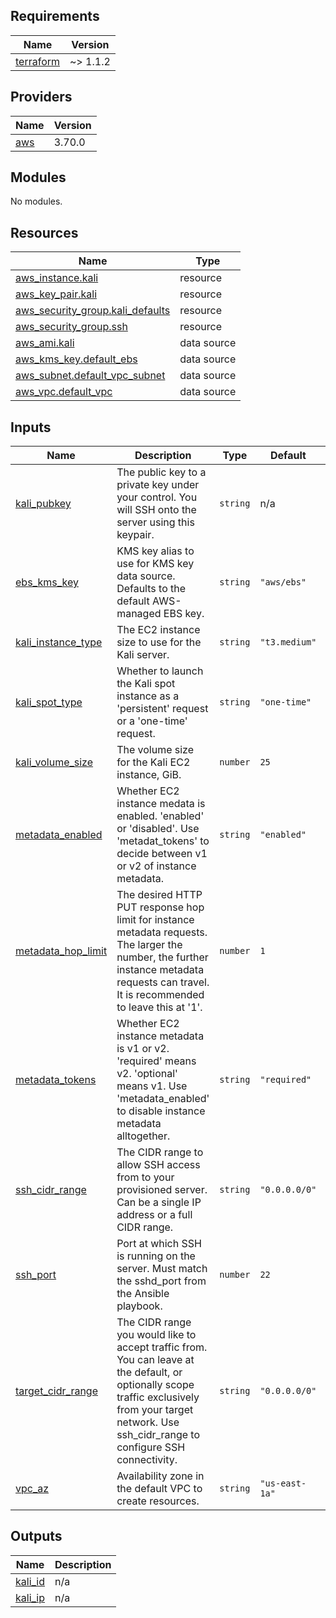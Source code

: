 <!-- BEGINNING OF PRE-COMMIT-TERRAFORM DOCS HOOK -->
## Requirements

| Name | Version |
|------|---------|
| <a name="requirement_terraform"></a> [terraform](#requirement\_terraform) | ~> 1.1.2 |

## Providers

| Name | Version |
|------|---------|
| <a name="provider_aws"></a> [aws](#provider\_aws) | 3.70.0 |

## Modules

No modules.

## Resources

| Name | Type |
|------|------|
| [aws_instance.kali](https://registry.terraform.io/providers/hashicorp/aws/latest/docs/resources/instance) | resource |
| [aws_key_pair.kali](https://registry.terraform.io/providers/hashicorp/aws/latest/docs/resources/key_pair) | resource |
| [aws_security_group.kali_defaults](https://registry.terraform.io/providers/hashicorp/aws/latest/docs/resources/security_group) | resource |
| [aws_security_group.ssh](https://registry.terraform.io/providers/hashicorp/aws/latest/docs/resources/security_group) | resource |
| [aws_ami.kali](https://registry.terraform.io/providers/hashicorp/aws/latest/docs/data-sources/ami) | data source |
| [aws_kms_key.default_ebs](https://registry.terraform.io/providers/hashicorp/aws/latest/docs/data-sources/kms_key) | data source |
| [aws_subnet.default_vpc_subnet](https://registry.terraform.io/providers/hashicorp/aws/latest/docs/data-sources/subnet) | data source |
| [aws_vpc.default_vpc](https://registry.terraform.io/providers/hashicorp/aws/latest/docs/data-sources/vpc) | data source |

## Inputs

| Name | Description | Type | Default | Required |
|------|-------------|------|---------|:--------:|
| <a name="input_kali_pubkey"></a> [kali\_pubkey](#input\_kali\_pubkey) | The public key to a private key under your control. You will SSH onto the server using this keypair. | `string` | n/a | yes |
| <a name="input_ebs_kms_key"></a> [ebs\_kms\_key](#input\_ebs\_kms\_key) | KMS key alias to use for KMS key data source. Defaults to the default AWS-managed EBS key. | `string` | `"aws/ebs"` | no |
| <a name="input_kali_instance_type"></a> [kali\_instance\_type](#input\_kali\_instance\_type) | The EC2 instance size to use for the Kali server. | `string` | `"t3.medium"` | no |
| <a name="input_kali_spot_type"></a> [kali\_spot\_type](#input\_kali\_spot\_type) | Whether to launch the Kali spot instance as a 'persistent' request or a 'one-time' request. | `string` | `"one-time"` | no |
| <a name="input_kali_volume_size"></a> [kali\_volume\_size](#input\_kali\_volume\_size) | The volume size for the Kali EC2 instance, GiB. | `number` | `25` | no |
| <a name="input_metadata_enabled"></a> [metadata\_enabled](#input\_metadata\_enabled) | Whether EC2 instance medata is enabled. 'enabled' or 'disabled'. Use 'metadat\_tokens' to decide between v1 or v2 of instance metadata. | `string` | `"enabled"` | no |
| <a name="input_metadata_hop_limit"></a> [metadata\_hop\_limit](#input\_metadata\_hop\_limit) | The desired HTTP PUT response hop limit for instance metadata requests. The larger the number, the further instance metadata requests can travel. It is recommended to leave this at '1'. | `number` | `1` | no |
| <a name="input_metadata_tokens"></a> [metadata\_tokens](#input\_metadata\_tokens) | Whether EC2 instance metadata is v1 or v2. 'required' means v2. 'optional' means v1. Use 'metadata\_enabled' to disable instance metadata alltogether. | `string` | `"required"` | no |
| <a name="input_ssh_cidr_range"></a> [ssh\_cidr\_range](#input\_ssh\_cidr\_range) | The CIDR range to allow SSH access from to your provisioned server. Can be a single IP address or a full CIDR range. | `string` | `"0.0.0.0/0"` | no |
| <a name="input_ssh_port"></a> [ssh\_port](#input\_ssh\_port) | Port at which SSH is running on the server. Must match the sshd\_port from the Ansible playbook. | `number` | `22` | no |
| <a name="input_target_cidr_range"></a> [target\_cidr\_range](#input\_target\_cidr\_range) | The CIDR range you would like to accept traffic from. You can leave at the default, or optionally scope traffic exclusively from your target network. Use ssh\_cidr\_range to configure SSH connectivity. | `string` | `"0.0.0.0/0"` | no |
| <a name="input_vpc_az"></a> [vpc\_az](#input\_vpc\_az) | Availability zone in the default VPC to create resources. | `string` | `"us-east-1a"` | no |

## Outputs

| Name | Description |
|------|-------------|
| <a name="output_kali_id"></a> [kali\_id](#output\_kali\_id) | n/a |
| <a name="output_kali_ip"></a> [kali\_ip](#output\_kali\_ip) | n/a |
<!-- END OF PRE-COMMIT-TERRAFORM DOCS HOOK -->
